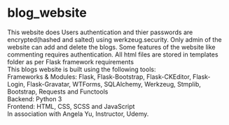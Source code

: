 # blog_website
This website does Users authentication and thier passwords are encrypted(hashed and salted) using werkzeug.security. Only admin of the website can add and delete the blogs. Some features of the website like commenting requires authentication.
All html files are stored in templates folder as per Flask framework requirements
<br>
This blogs website is built using the following tools:
<br>
Frameworks & Modules: Flask, Flask-Bootstrap, Flask-CKEditor, Flask-Login, Flask-Gravatar, WTForms, SQLAlchemy, Werkzeug, Stmplib, Bootstrap, Requests and Functools
<br>
Backend: Python 3
<br>
Frontend: HTML, CSS, SCSS and JavaScript
<br>
In association with Angela Yu, Instructor, Udemy.
